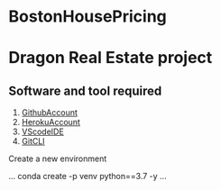 # BostonHousePricing
# Dragon Real Estate project

## Software and tool required
1. [GithubAccount](https://github.com)
2. [HerokuAccount](https://heroku.com)
3. [VScodeIDE](https://code.visualstudio.com/)
4. [GitCLI](https://git-scm.com/downloads)

Create a new environment

...
conda create -p venv python==3.7 -y
...